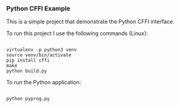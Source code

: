 ### Python CFFI Example

This is a simple project that demonstrate the Python CFFI interface.

To run this project I use the following commands (Linux):

<code>
virtualenv -p python3 venv
source venv/bin/activate
pip install cffi
make
python build.py
</code>

To run the Python application:

<code>
python pyprog.py
</code>
